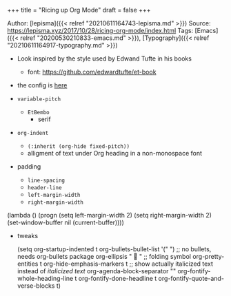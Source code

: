 +++
title = "Ricing up Org Mode"
draft = false
+++

Author: [lepisma]({{< relref "20210611164743-lepisma.md" >}})
Source: <https://lepisma.xyz/2017/10/28/ricing-org-mode/index.html>
Tags: [Emacs]({{< relref "20200530210833-emacs.md" >}}), [Typography]({{< relref "20210611164917-typography.md" >}})

-   Look inspired by the style used by Edwand Tufte in his books
    -   font: <https://github.com/edwardtufte/et-book>

-   the config is [here](https://github.com/lepisma/rogue/blob/75ab1c3422b409f41daa4c003b931e869eed0914/config.el#L205)

-   `variable-pitch`
    -   `EtBembo`
        -   serif

-   `org-indent`
    -   `(:inherit (org-hide fixed-pitch))`
    -   alligment of text under Org heading in a non-monospace font

-   padding
    -   `line-spacing`
    -   `header-line`
    -   `left-margin-width`
    -   `right-margin-width`

<div class="code">

(lambda () (progn
  (setq left-margin-width 2)
  (setq right-margin-width 2)
  (set-window-buffer nil (current-buffer))))

</div>

-   tweaks

    <div class="code">

    (setq org-startup-indented t
        org-bullets-bullet-list '(" ") ;; no bullets, needs org-bullets package
        org-ellipsis "  " ;; folding symbol
        org-pretty-entities t
        org-hide-emphasis-markers t
        ;; show actually italicized text instead of _italicized text_
        org-agenda-block-separator ""
        org-fontify-whole-heading-line t
        org-fontify-done-headline t
        org-fontify-quote-and-verse-blocks t)

    </div>
